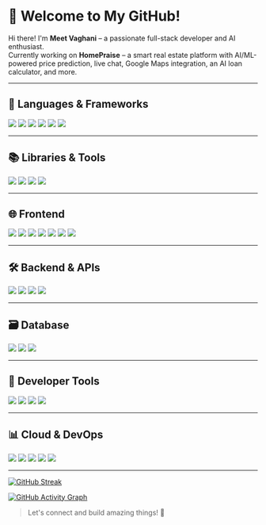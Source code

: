 # 🏡 Welcome to My GitHub!

Hi there! I'm **Meet Vaghani** – a passionate full-stack developer and AI enthusiast.  
Currently working on **HomePraise** – a smart real estate platform with AI/ML-powered price prediction, live chat, Google Maps integration, an AI loan calculator, and more.

---

## 🧠 Languages & Frameworks

<p align="left">
 <img src="https://img.shields.io/badge/C-00599C?style=for-the-badge&logo=c&logoColor=white" />
 <img src="https://img.shields.io/badge/C++-00599C?style=for-the-badge&logo=c%2B%2B&logoColor=white" />
 <img src="https://img.shields.io/badge/Java-007396?style=for-the-badge&logo=java&logoColor=white" />
 <img src="https://img.shields.io/badge/Javascript-F7DF1E?style=for-the-badge&logo=javascript&logoColor=black" />
 <img src="https://img.shields.io/badge/Typescript-3178C6?style=for-the-badge&logo=typescript&logoColor=white" />
 <img src="https://img.shields.io/badge/Python-3776AB?style=for-the-badge&logo=python&logoColor=white" />
</p>

---

## 📚 Libraries & Tools

<p align="left">
 <img src="https://img.shields.io/badge/Numpy-013243?style=for-the-badge&logo=numpy&logoColor=white" />
 <img src="https://img.shields.io/badge/Pandas-150458?style=for-the-badge&logo=pandas&logoColor=white" />
 <img src="https://img.shields.io/badge/Seaborn-2C2D72?style=for-the-badge&logoColor=white" />
 <img src="https://img.shields.io/badge/Matplotlib-11557C?style=for-the-badge&logoColor=white" />
</p>

---

## 🌐 Frontend

<p align="left">
 <img src="https://img.shields.io/badge/React-61DAFB?style=for-the-badge&logo=react&logoColor=black" />
 <img src="https://img.shields.io/badge/Next.js-000000?style=for-the-badge&logo=next.js&logoColor=white" />
 <img src="https://img.shields.io/badge/Redux-764ABC?style=for-the-badge&logo=redux&logoColor=white" />
 <img src="https://img.shields.io/badge/Tailwind-06B6D4?style=for-the-badge&logo=tailwindcss&logoColor=white" />
 <img src="https://img.shields.io/badge/Shadcn/UI-2D2D2D?style=for-the-badge&logo=vercel&logoColor=white" />
 <img src="https://img.shields.io/badge/HTML5-E34F26?style=for-the-badge&logo=html5&logoColor=white" />
 <img src="https://img.shields.io/badge/CSS3-1572B6?style=for-the-badge&logo=css3&logoColor=white" />
</p>

---

## 🛠️ Backend & APIs

<p align="left">
 <img src="https://img.shields.io/badge/Node.js-339933?style=for-the-badge&logo=nodedotjs&logoColor=white" />
 <img src="https://img.shields.io/badge/Express.js-000000?style=for-the-badge&logo=express&logoColor=white" />
 <img src="https://img.shields.io/badge/JWT-000000?style=for-the-badge&logo=jsonwebtokens&logoColor=white" />
 <img src="https://img.shields.io/badge/Next.js-000000?style=for-the-badge&logo=nextdotjs&logoColor=white" />
</p>

---

## 🗃️ Database

<p align="left">
 <img src="https://img.shields.io/badge/MongoDB-47A248?style=for-the-badge&logo=mongodb&logoColor=white" />
 <img src="https://img.shields.io/badge/Mongoose-880000?style=for-the-badge&logoColor=white" />
 <img src="https://img.shields.io/badge/SQL-4479A1?style=for-the-badge&logo=mysql&logoColor=white" />
</p>

---

## 🔧 Developer Tools

<p align="left">
 <img src="https://img.shields.io/badge/Postman-FF6C37?style=for-the-badge&logo=postman&logoColor=white" />
 <img src="https://img.shields.io/badge/Git-F05032?style=for-the-badge&logo=git&logoColor=white" />
 <img src="https://img.shields.io/badge/GitHub-181717?style=for-the-badge&logo=github&logoColor=white" />
 <img src="https://img.shields.io/badge/VSCode-007ACC?style=for-the-badge&logo=visual-studio-code&logoColor=white" />
</p>

---

## 📊 Cloud & DevOps

<p align="left">
 <img src="https://img.shields.io/badge/AWS-232F3E?style=for-the-badge&logo=amazon-aws&logoColor=white" />
 <img src="https://img.shields.io/badge/Google%20Cloud-4285F4?style=for-the-badge&logo=google-cloud&logoColor=white" />
 <img src="https://img.shields.io/badge/Azure-0078D4?style=for-the-badge&logo=microsoft-azure&logoColor=white" />
 <img src="https://img.shields.io/badge/Docker-2496ED?style=for-the-badge&logo=docker&logoColor=white" />
 <img src="https://img.shields.io/badge/Kubernetes-326CE5?style=for-the-badge&logo=kubernetes&logoColor=white" />
</p>

---
[![GitHub Streak](https://streak-stats.demolab.com?user=meetvaghani12&theme=radical)](https://git.io/streak-stats)


[![GitHub Activity Graph](https://github-readme-activity-graph.vercel.app/graph?username=meetvaghani12&theme=github-2019)](https://github.com/Ashutosh00710/github-readme-activity-graph)





> Let's connect and build amazing things! 🚀
